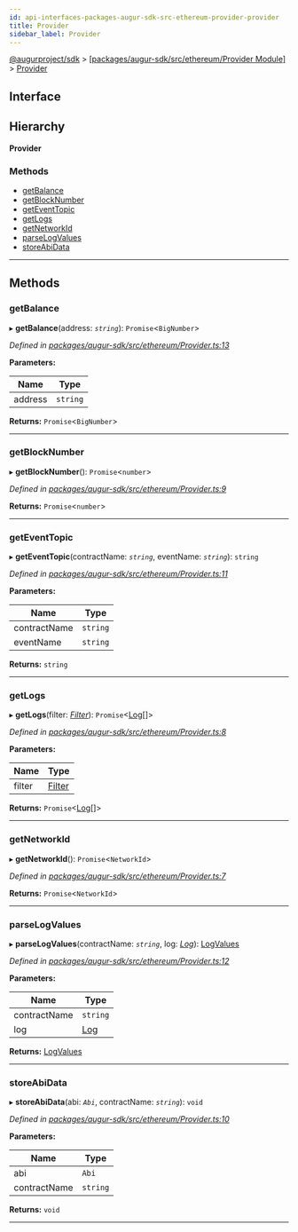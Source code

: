 ```yaml
---
id: api-interfaces-packages-augur-sdk-src-ethereum-provider-provider
title: Provider
sidebar_label: Provider
---
```


[@augurproject/sdk](api-readme.md) > [[packages/augur-sdk/src/ethereum/Provider Module]](api-modules-packages-augur-sdk-src-ethereum-provider-module.md) > [Provider](api-interfaces-packages-augur-sdk-src-ethereum-provider-provider.md)

## Interface

## Hierarchy

**Provider**

### Methods

* [getBalance](api-interfaces-packages-augur-sdk-src-ethereum-provider-provider.md#getbalance)
* [getBlockNumber](api-interfaces-packages-augur-sdk-src-ethereum-provider-provider.md#getblocknumber)
* [getEventTopic](api-interfaces-packages-augur-sdk-src-ethereum-provider-provider.md#geteventtopic)
* [getLogs](api-interfaces-packages-augur-sdk-src-ethereum-provider-provider.md#getlogs)
* [getNetworkId](api-interfaces-packages-augur-sdk-src-ethereum-provider-provider.md#getnetworkid)
* [parseLogValues](api-interfaces-packages-augur-sdk-src-ethereum-provider-provider.md#parselogvalues)
* [storeAbiData](api-interfaces-packages-augur-sdk-src-ethereum-provider-provider.md#storeabidata)

---

## Methods

<a id="getbalance"></a>

###  getBalance

▸ **getBalance**(address: *`string`*): `Promise`<`BigNumber`>

*Defined in [packages/augur-sdk/src/ethereum/Provider.ts:13](https://github.com/AugurProject/augur/blob/27cf7214d2/packages/augur-sdk/src/ethereum/Provider.ts#L13)*

**Parameters:**

| Name | Type |
| ------ | ------ |
| address | `string` |

**Returns:** `Promise`<`BigNumber`>

___
<a id="getblocknumber"></a>

###  getBlockNumber

▸ **getBlockNumber**(): `Promise`<`number`>

*Defined in [packages/augur-sdk/src/ethereum/Provider.ts:9](https://github.com/AugurProject/augur/blob/27cf7214d2/packages/augur-sdk/src/ethereum/Provider.ts#L9)*

**Returns:** `Promise`<`number`>

___
<a id="geteventtopic"></a>

###  getEventTopic

▸ **getEventTopic**(contractName: *`string`*, eventName: *`string`*): `string`

*Defined in [packages/augur-sdk/src/ethereum/Provider.ts:11](https://github.com/AugurProject/augur/blob/27cf7214d2/packages/augur-sdk/src/ethereum/Provider.ts#L11)*

**Parameters:**

| Name | Type |
| ------ | ------ |
| contractName | `string` |
| eventName | `string` |

**Returns:** `string`

___
<a id="getlogs"></a>

###  getLogs

▸ **getLogs**(filter: *[Filter](api-interfaces-node-modules--augurproject-types-types-logs-filter.md)*): `Promise`<[Log](api-interfaces-node-modules--augurproject-types-types-logs-log.md)[]>

*Defined in [packages/augur-sdk/src/ethereum/Provider.ts:8](https://github.com/AugurProject/augur/blob/27cf7214d2/packages/augur-sdk/src/ethereum/Provider.ts#L8)*

**Parameters:**

| Name | Type |
| ------ | ------ |
| filter | [Filter](api-interfaces-node-modules--augurproject-types-types-logs-filter.md) |

**Returns:** `Promise`<[Log](api-interfaces-node-modules--augurproject-types-types-logs-log.md)[]>

___
<a id="getnetworkid"></a>

###  getNetworkId

▸ **getNetworkId**(): `Promise`<`NetworkId`>

*Defined in [packages/augur-sdk/src/ethereum/Provider.ts:7](https://github.com/AugurProject/augur/blob/27cf7214d2/packages/augur-sdk/src/ethereum/Provider.ts#L7)*

**Returns:** `Promise`<`NetworkId`>

___
<a id="parselogvalues"></a>

###  parseLogValues

▸ **parseLogValues**(contractName: *`string`*, log: *[Log](api-interfaces-node-modules--augurproject-types-types-logs-log.md)*): [LogValues](api-interfaces-node-modules--augurproject-types-types-logs-logvalues.md)

*Defined in [packages/augur-sdk/src/ethereum/Provider.ts:12](https://github.com/AugurProject/augur/blob/27cf7214d2/packages/augur-sdk/src/ethereum/Provider.ts#L12)*

**Parameters:**

| Name | Type |
| ------ | ------ |
| contractName | `string` |
| log | [Log](api-interfaces-node-modules--augurproject-types-types-logs-log.md) |

**Returns:** [LogValues](api-interfaces-node-modules--augurproject-types-types-logs-logvalues.md)

___
<a id="storeabidata"></a>

###  storeAbiData

▸ **storeAbiData**(abi: *`Abi`*, contractName: *`string`*): `void`

*Defined in [packages/augur-sdk/src/ethereum/Provider.ts:10](https://github.com/AugurProject/augur/blob/27cf7214d2/packages/augur-sdk/src/ethereum/Provider.ts#L10)*

**Parameters:**

| Name | Type |
| ------ | ------ |
| abi | `Abi` |
| contractName | `string` |

**Returns:** `void`

___

